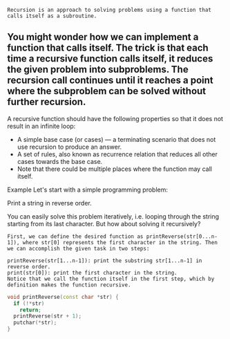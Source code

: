 ~~~
Recursion is an approach to solving problems using a function that calls itself as a subroutine.
~~~

You might wonder how we can implement a function that calls itself. The trick is that each time a recursive function calls itself, it reduces the given problem into subproblems. The recursion call continues until it reaches a point where the subproblem can be solved without further recursion.
---

A recursive function should have the following properties so that it does not result in an infinite loop:

- A simple base case (or cases) — a terminating scenario that does not use recursion to produce an answer.
- A set of rules, also known as recurrence relation that reduces all other cases towards the base case.
- Note that there could be multiple places where the function may call itself.


Example
Let's start with a simple programming problem:

Print a string in reverse order.

You can easily solve this problem iteratively, i.e. looping through the string starting from its last character. But how about solving it recursively?

~~~
First, we can define the desired function as printReverse(str[0...n-1]), where str[0] represents the first character in the string. Then we can accomplish the given task in two steps:
~~~

~~~
printReverse(str[1...n-1]): print the substring str[1...n-1] in reverse order.
print(str[0]): print the first character in the string.
Notice that we call the function itself in the first step, which by definition makes the function recursive.
~~~

``` C++
void printReverse(const char *str) {
  if (!*str)
    return;
  printReverse(str + 1);
  putchar(*str);
}
``` 